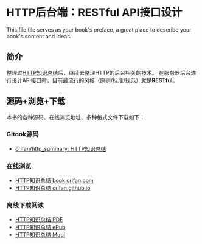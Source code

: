 # HTTP后台端：RESTful API接口设计

This file file serves as your book's preface, a great place to describe your book's content and ideas.


## 简介
整理过[HTTP知识总结](http://book.crifan.com/books/http_summary/website)后，继续去整理HTTP的后台相关的技术。
在服务器后台进行设计API接口时，目前最流行的风格（原则/标准/规范）就是**RESTful**。

## 源码+浏览+下载
本书的各种源码、在线浏览地址、多种格式文件下载如下：

### Gitook源码
* [crifan/http\_summary: HTTP知识总结](https://github.com/crifan/http_summary)

### 在线浏览
* [HTTP知识总结 book.crifan.com](http://book.crifan.com/books/http_summary/website)
* [HTTP知识总结 crifan.github.io](https://crifan.github.io/http_summary/website)

### 离线下载阅读
* [HTTP知识总结 PDF](http://book.crifan.com/books/http_summary/pdf/http_summary.pdf)
* [HTTP知识总结 ePub](http://book.crifan.com/books/http_summary/epub/http_summary.epub)
* [HTTP知识总结 Mobi](http://book.crifan.com/books/http_summary/mobi/http_summary.mobi)
